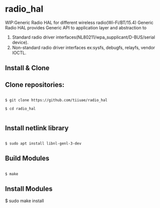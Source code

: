 # radio_hal
WIP:Generic Radio HAL for different wireless radio(Wi-Fi/BT/15.4)
Generic Radio HAL provides Generic API to application layer and abstraction to
1) Standard radio driver interfaces(NL80211/wpa_supplicant/D-BUS/serial device).
2) Non-standard radio driver interfaces ex:sysfs, debugfs, relayfs, vendor IOCTL.

## Install & Clone


## Clone repositories:

```

$ git clone https://github.com/tiiuae/radio_hal

$ cd radio_hal


```
## Install netlink library
```

$ sudo apt install libnl-genl-3-dev

```
## Build Modules
```

$ make

```
## Install Modules

$ sudo make install
